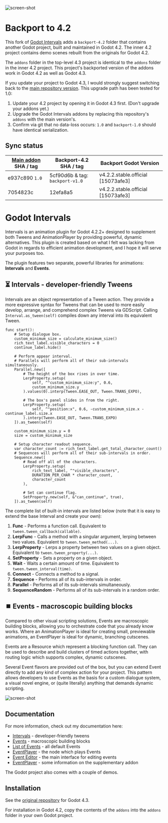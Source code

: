 ![screen-shot](https://github.com/fauxhaus/godot-intervals/blob/main/readme/banner.png)

# Backport to 4.2


This fork of [Godot Intervals](https://github.com/dog-on-moon/godot-intervals) adds a `backport-4.2` folder that
contains another Godot project, built and maintained in Godot 4.2. The inner 4.2 project contains demo scenes
rebuilt from the originals for Godot 4.2.

The `addons` folder in the top-level 4.3 project is identical to the `addons` folder in the inner 4.2 project.
This project's backported version of the addons work in Godot 4.2 as well as Godot 4.3.

If you update your project to Godot 4.3, I would strongly suggest switching back to the
[main repository version](https://github.com/dog-on-moon/godot-intervals). This upgrade path has been tested
for 1.0:
1. Update your 4.2 project by opening it in Godot 4.3 first. (Don't upgrade your addons yet.)
2. Upgrade the Godot Intervals addons by replacing this repository's `addons` with the main version's.
3. Confirm via git that no data-loss occurs: `1.0` and `backport-1.0` should have identical serialization.

## Sync status

| [Main addon](https://github.com/dog-on-moon/godot-intervals) SHA / tag | Backport-4.2 SHA / tag | Backport Godot Version |
|----------|----------|----------|
| e937c890 `1.0` | 5cf90d6b & tag: `backport-v1.0` | v4.2.2.stable.official [15073afe3] |
| 7054823c | 12efa8a5 | v4.2.2.stable.official [15073afe3] |

# Godot Intervals

Intervals is an animation plugin for Godot 4.2.2+ designed to supplement both Tweens and AnimationPlayer by providing powerful, dynamic alternatives.
This plugin is created based on what I felt was lacking from Godot in regards to efficient animation development, and I hope it will serve your purposes too.

The plugin features two separate, powerful libraries for animations: **Intervals** and **Events**.

## ⏳ Intervals - developer-friendly Tweens

Intervals are an object representation of a Tween action. They provide a more expressive syntax for Tweens that can be used to more easily develop, arrange, and comprehend complex Tweens via GDScript.
Calling `Interval.as_tween(self)` compiles down any interval into its equivalent Tween.

```gdscript
func start():
	# Setup dialogue box.
	custom_minimum_size = calculate_minimum_size()
	rich_text_label.visible_characters = 0
	continue_label.hide()
	
	# Perform appear interval.
	# Parallels will perform all of their sub-intervals simultaneously.
	Parallel.new([
		# The height of the box rises in over time.
		LerpProperty.setup(
			self, ^"custom_minimum_size:y", 0.6,
			custom_minimum_size.y
		).values(0).interp(Tween.EASE_OUT, Tween.TRANS_EXPO),
		
		# The box's panel slides in from the right.
		LerpProperty.setup(
			self, ^"position:x", 0.6, -custom_minimum_size.x - continue_label.size.x
		).interp(Tween.EASE_OUT, Tween.TRANS_EXPO)
	]).as_tween(self)
	
	custom_minimum_size.y = 0
	size = custom_minimum_size
	
	# Setup character readout sequence.
	var character_count := rich_text_label.get_total_character_count()
	# Sequences will perform all of their sub-intervals in order.
	Sequence.new([
		# Read off all of the characters.
		LerpProperty.setup(
			rich_text_label, ^"visible_characters",
			DURATION_PER_CHAR * character_count,
			character_count
		),
		
		# Set can continue flag.
		SetProperty.new(self, &"can_continue", true),
	]).as_tween(self)
```

The complete list of built-in intervals are listed below (note that it is easy to extend the base Interval and create your own):
1. **Func** - Performs a function call. Equivalent to `tween.tween_callback(callable)`.
2. **LerpFunc** - Calls a method with a singular argument, lerping between two values. Equivalent to `tween.tween_method(...)`.
3. **LerpProperty** - Lerps a property between two values on a given object. Equivalent to `tween.tween_property(...)`.
4. **SetProperty** - Sets a property on a given object.
5. **Wait** - Waits a certain amount of time. Equivalent to `tween.tween_interval(time)`.
6. **Connect** - Connects a method to a signal.
7. **Sequence** - Performs all of its sub-intervals in order.
8. **Parallel** - Performs all of its sub-intervals simultaneously.
9. **SequenceRandom** - Performs all of its sub-intervals in a random order.

## ⏹️ Events - macroscopic building blocks

Compared to other visual scripting solutions, Events are macroscopic building blocks, allowing you to orchestrate code that you already know works. Where an AnimationPlayer is ideal for creating small, previewable animations, an EventPlayer is ideal for dynamic, branching cutscenes.

Events are a Resource which represent a blocking function call. They can be used to describe and build clusters of timed actions together, with routing logic which supports complex, dynamic cutscenes.

Several Event flavors are provided out of the box, but you can extend Event directly to add any kind of complex action for your project. This pattern allows developers to use Events as the basis for a custom dialogue system, a visual novel engine, or (quite literally) anything that demands dynamic scripting.

![screen-shot](https://github.com/fauxhaus/godot-intervals/blob/main/readme/pic01.png)

## Documentation

For more information, check out my documentation here:
- [Intervals](https://github.com/dog-on-moon/godot-intervals/tree/main/docs/intervals.md) - developer-friendly tweens
- [Events](https://github.com/dog-on-moon/godot-intervals/tree/main/docs/events.md) - macroscopic building blocks
- [List of Events](https://github.com/dog-on-moon/godot-intervals/tree/main/docs/event_list.md) - all default Events
- [EventPlayer](https://github.com/dog-on-moon/godot-intervals/tree/main/docs/event_player.md) - the node which plays Events
- [Event Editor](https://github.com/dog-on-moon/godot-intervals/tree/main/docs/event_editor.md) - the main interface for editing events
- [EventPlayer](https://github.com/dog-on-moon/godot-intervals/tree/main/docs/graph_edit_2.md) - some information on the supplementary addon

The Godot project also comes with a couple of demos.

## Installation

See the [original repository](https://github.com/dog-on-moon/godot-intervals) for Godot 4.3.

For installation in Godot 4.2, copy the contents of the `addons` into the `addons` folder in your own Godot project.
